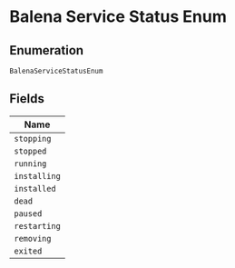 
# Balena Service Status Enum

## Enumeration

`BalenaServiceStatusEnum`

## Fields

| Name |
|  --- |
| `stopping` |
| `stopped` |
| `running` |
| `installing` |
| `installed` |
| `dead` |
| `paused` |
| `restarting` |
| `removing` |
| `exited` |

